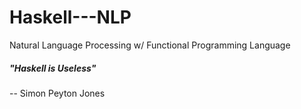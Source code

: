 # Haskell---NLP
Natural Language Processing w/ Functional Programming Language



##### "Haskell is Useless" 
-- Simon Peyton Jones
